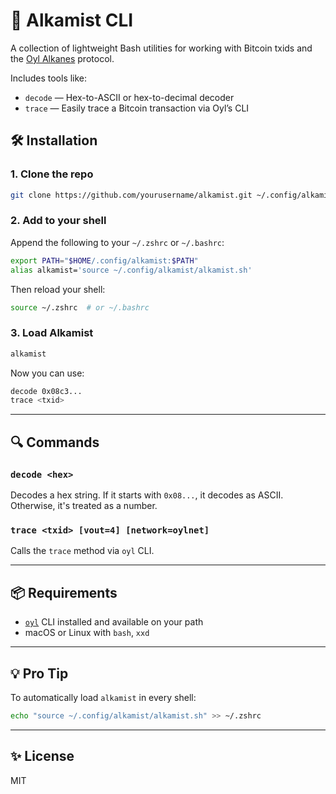 # 🧪 Alkamist CLI

A collection of lightweight Bash utilities for working with Bitcoin txids and the [Oyl Alkanes](https://oyl.dev) protocol.

Includes tools like:

- `decode` — Hex-to-ASCII or hex-to-decimal decoder
- `trace` — Easily trace a Bitcoin transaction via Oyl’s CLI

## 🛠️ Installation

### 1. Clone the repo

```bash
git clone https://github.com/yourusername/alkamist.git ~/.config/alkamist
````

### 2. Add to your shell

Append the following to your `~/.zshrc` or `~/.bashrc`:

```bash
export PATH="$HOME/.config/alkamist:$PATH"
alias alkamist='source ~/.config/alkamist/alkamist.sh'
```

Then reload your shell:

```bash
source ~/.zshrc  # or ~/.bashrc
```

### 3. Load Alkamist

```bash
alkamist
```

Now you can use:

```bash
decode 0x08c3...
trace <txid>
```

---

## 🔍 Commands

### `decode <hex>`

Decodes a hex string. If it starts with `0x08...`, it decodes as ASCII. Otherwise, it's treated as a number.

### `trace <txid> [vout=4] [network=oylnet]`

Calls the `trace` method via `oyl` CLI.

---

## 📦 Requirements

* [`oyl`](https://oyl.dev) CLI installed and available on your path
* macOS or Linux with `bash`, `xxd`

---

## 💡 Pro Tip

To automatically load `alkamist` in every shell:

```bash
echo "source ~/.config/alkamist/alkamist.sh" >> ~/.zshrc
```

---

## ✨ License

MIT

